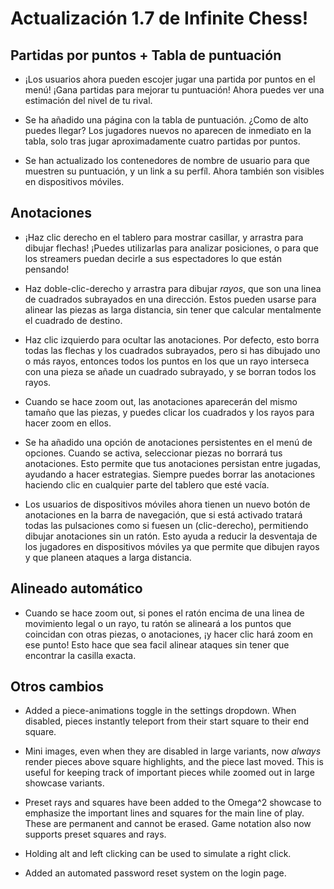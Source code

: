 # Actualización 1.7 de Infinite Chess!

## Partidas por puntos + Tabla de puntuación

* ¡Los usuarios ahora pueden escojer jugar una partida por puntos en el menú! ¡Gana partidas para mejorar tu puntuación! Ahora puedes ver una estimación del nivel de tu rival.

* Se ha añadido una página con la tabla de puntuación. ¿Como de alto puedes llegar? Los jugadores nuevos no aparecen de inmediato en la tabla, solo tras jugar aproximadamente cuatro partidas por puntos.

* Se han actualizado los contenedores de nombre de usuario para que muestren su puntuación, y un link a su perfíl. Ahora también son visibles en dispositivos móviles. 

## Anotaciones

* ¡Haz clic derecho en el tablero para mostrar casillar, y arrastra para dibujar flechas! ¡Puedes utilizarlas para analizar posiciones, o para que los streamers puedan decirle a sus espectadores lo que están pensando!

* Haz doble-clic-derecho y arrastra para dibujar *rayos*, que son una linea de cuadrados subrayados en una dirección. Estos pueden usarse para alinear las piezas as larga distancia, sin tener que calcular mentalmente el cuadrado de destino.

* Haz clic izquierdo para ocultar las anotaciones. Por defecto, esto borra todas las flechas y los cuadrados subrayados, pero si has dibujado uno o más rayos, entonces todos los puntos en los que un rayo interseca con una pieza se añade un cuadrado subrayado, y se borran todos los rayos.

* Cuando se hace zoom out, las anotaciones aparecerán del mismo tamaño que las piezas, y puedes clicar los cuadrados y los rayos para hacer zoom en ellos.

* Se ha añadido una opción de anotaciones persistentes en el menú de opciones. Cuando se activa, seleccionar piezas no borrará tus anotaciones. Esto permite que tus anotaciones persistan entre jugadas, ayudando a hacer estrategias. Siempre puedes borrar las anotaciones haciendo clic en cualquier parte del tablero que esté vacía.

* Los usuarios de dispositivos móviles ahora tienen un nuevo botón de anotaciones en la barra de navegación, que si está activado tratará todas las pulsaciones como si fuesen un (clic-derecho), permitiendo dibujar anotaciones sin un ratón. Esto ayuda a reducir la desventaja de los jugadores en dispositivos móviles ya que permite que dibujen rayos y que planeen ataques a larga distancia. 

## Alineado automático

* Cuando se hace zoom out, si pones el ratón encima de una linea de movimiento legal o un rayo, tu ratón se alineará a los puntos que coincidan con otras piezas, o anotaciones, ¡y hacer clic hará zoom en ese punto! Esto hace que sea facil alinear ataques sin tener que encontrar la casilla exacta.

## Otros cambios

* Added a piece-animations toggle in the settings dropdown. When disabled, pieces instantly teleport from their start square to their end square.

* Mini images, even when they are disabled in large variants, now *always* render pieces above square highlights, and the piece last moved. This is useful for keeping track of important pieces while zoomed out in large showcase variants.

* Preset rays and squares have been added to the Omega^2 showcase to emphasize the important lines and squares for the main line of play. These are permanent and cannot be erased. Game notation also now supports preset squares and rays.

* Holding alt and left clicking can be used to simulate a right click.

* Added an automated password reset system on the login page.